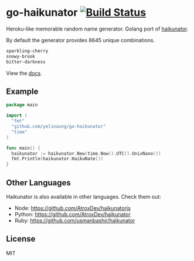 go-haikunator [![Build Status](https://travis-ci.org/yelinaung/go-haikunator.svg?branch=master)](https://travis-ci.org/yelinaung/go-haikunator)
=============

Heroku-like memorable random name generator. Golang port of [haikunator](https://github.com/usmanbashir/haikunator).

By default the generator provides 8645 unique combinations.

```bash
sparkling-cherry
snowy-brook
bitter-darkness
```

View the [docs](https://godoc.org/github.com/yelinaung/go-haikunator). 

Example
-------
```go
package main

import (
  "fmt"
  "github.com/yelinaung/go-haikunator"
  "time"
)

func main() {
  haikunator := haikunator.New(time.Now().UTC().UnixNano())
  fmt.Println(haikunator.HaikuNate())
}

```

Other Languages
-------
Haikunator is also available in other languages. Check them out:
- Node: https://github.com/AtroxDev/haikunatorjs
- Python: https://github.com/AtroxDev/haikunator
- Ruby: https://github.com/usmanbashir/haikunator


License
-------
MIT


